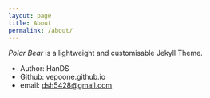 ```yaml
---
layout: page
title: About
permalink: /about/
---
```

*Polar Bear* is a lightweight and customisable Jekyll Theme.

* Author: HanDS
* Github: vepoone.github.io
* email: dsh5428@gmail.com
